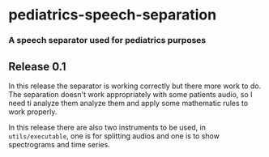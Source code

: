 # pediatrics-speech-separation

### A speech separator used for pediatrics purposes

## Release 0.1

In this release the separator is working correctly but there more work to do.
The separation doesn't work appropriately with some patients audio,
so I need ti analyze them analyze them and apply some mathematic rules to work properly.

In this release there are also two instruments to be used, in `utils/executable`,
one is for splitting audios and one is to show spectrograms and time series.

